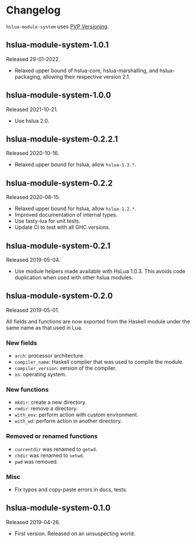 # Changelog

`hslua-module-system` uses [PVP Versioning][].

## hslua-module-system-1.0.1

Released 29-01-2022.

-   Relaxed upper bound of hslua-core, hslua-marshalling, and
    hslua-packaging, allowing their respective version 2.1.

## hslua-module-system-1.0.0

Released 2021-10-21.

-   Use hslua 2.0.

## hslua-module-system-0.2.2.1

Released 2020-10-16.

-   Relaxed upper bound for hslua, allow `hslua-1.3.*`.

## hslua-module-system-0.2.2

Released 2020-08-15.

-   Relaxed upper bound for hslua, allow `hslua-1.2.*`.
-   Improved documentation of internal types.
-   Use tasty-lua for unit tests.
-   Update CI to test with all GHC versions.

## hslua-module-system-0.2.1

Released 2019-05-04.

-   Use module helpers made available with HsLua 1.0.3. This
    avoids code duplication when used with other hslua modules.

## hslua-module-system-0.2.0

Released 2019-05-01.

All fields and functions are now exported from the Haskell module
under the same name as that used in Lua.

### New fields

-   `arch`: processor architecture.
-   `compiler_name`: Haskell compiler that was used to compile the
    module.
-   `compiler_version`: version of the compiler.
-   `os`: operating system.

### New functions

-   `mkdir`: create a new directory.
-   `rmdir`: remove a directory.
-   `with_env`: perform action with custom environment.
-   `with_wd`: perform action in another directory.

### Removed or renamed functions

-   `currentdir` was renamed to `getwd`.
-   `chdir` was renamed to `setwd`.
-   `pwd` was removed.

### Misc

-   Fix typos and copy-paste errors in docs, tests.

## hslua-module-system-0.1.0

Released 2019-04-26.

-   First version. Released on an unsuspecting world.

  [PVP Versioning]: https://pvp.haskell.org

